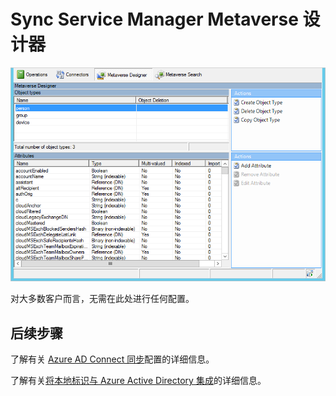 <properties
    pageTitle="Azure AD Connect MV 设计器 | Azure"
    description="了解用于 Azure AD Connect 的 Synchronization Service Manager 中的“Metaverse 设计器”选项卡。"
    services="active-directory"
    documentationcenter=""
    author="andkjell"
    manager="femila"
    editor="" />
<tags
    ms.assetid="abaa9eb2-f105-42d1-b00a-2a63129a8ffb"
    ms.service="active-directory"
    ms.workload="identity"
    ms.tgt_pltfrm="na"
    ms.devlang="na"
    ms.topic="article"
    ms.date="02/27/2017"
    wacn.date="04/05/2017"
    ms.author="billmath"
    ms.custom="H1Hack27Feb2017" />  


# Sync Service Manager Metaverse 设计器

![Sync Service Manager](./media/active-directory-aadconnectsync-service-manager-ui/mvdesigner.png)  


对大多数客户而言，无需在此处进行任何配置。

## 后续步骤
了解有关 [Azure AD Connect 同步](/documentation/articles/active-directory-aadconnectsync-whatis/)配置的详细信息。

了解有关[将本地标识与 Azure Active Directory 集成](/documentation/articles/active-directory-aadconnect/)的详细信息。

<!---HONumber=Mooncake_0327_2017-->
<!---Update_Description: wording update -->